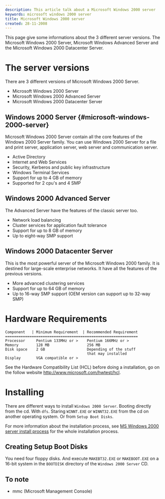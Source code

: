 ```yaml
---
description: This article talk about a Microsoft Windows 2000 server
keywords: microsoft windows 2000 server
title: Microsoft Windows 2000 server
created: 28-11-2008
---
```


This page give some informations about the 3 different server versions.
The Microsoft Windows 2000 Server, Microsoft Windows Advanced Server and
the Microsoft Windows 2000 Datacenter Server.

The server versions
===================

There are 3 different versions of Microsoft Windows 2000 Server.

-   Microsoft Windows 2000 Server
-   Microsoft Windows 2000 Advanced Server
-   Microsoft Windows 2000 Datacenter Server

Windows 2000 Server {#microsoft-windows-2000-server}
-----------------------------

Microsoft Windows 2000 Server contain all the core features of the
Windows 2000 Server family. You can use Windows 2000 Server for a file
and print server, application server, web server and communication
server.

-   Active Directory
-   Internet and Web Services
-   Security, Kerberos and public key infrastructure
-   Windows Terminal Services
-   Support for up to 4 GB of memory
-   Supported for 2 cpu\'s and 4 SMP

Windows 2000 Advanced Server
------------------------------

The Advanced Server have the features of the classic server too.

-   Network load balancing
-   Cluster services for application fault tolerance
-   Support for up to 8 GB of memory
-   Up to eight-way SMP support

Windows 2000 Datacenter Server
--------------------------------

This is the most powerful server of the Microsoft Windows 2000 family.
It is destined for large-scale enterprise networks. It have all the
features of the previous versions.

-   More advanced clustering services
-   Support for up to 64 GB of memory
-   Up to 16-way SMP support (OEM version can support up to 32-way SMP)

Hardware Requirements
=====================

    Component   | Minimum Requirement  | Recommended Requirement
    ============================================================
    Processor     Pentium 133MHz or >    Pentium 166MHz or >
    Memory        128 MB                 256 MB
    Disk space    2 GB                   Depending of the stuff
                                         that may installed
    Display       VGA compatible or >

See the Hardware Compatibility List (HCL) before doing a installation,
go on the follow website <http://www.microsoft.com/hwtest/hcl>.

Installing
==========

There are different ways to install `Windows 2000 Server`. Booting
directly from the cd. With `dfs`. Staring `WINNT.EXE` or `WINNT32.EXE`
from the cd on another operating system. Or from `Setup Boot Disks`.

For more information about the installation process, see [MS Windows
2000 server install
process](http://dvm.zapto.org:8080/pyguicms-dev/articles/view/ms_windows_2000_server_install_process)
for the whole installation process.

Creating Setup Boot Disks
-------------------------

You need four floppy disks. And execute `MAKEBT32.EXE` or `MAKEBOOT.EXE`
on a 16-bit system in the `BOOTDISK` directory of the
`Windows 2000 Server` CD.

To note
-------

-   mmc (Microsoft Management Console)
